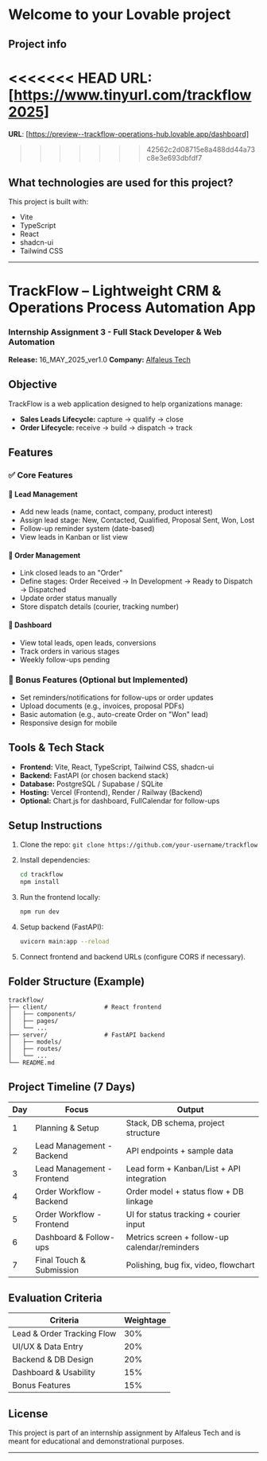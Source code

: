 # Welcome to your Lovable project

## Project info

<<<<<<< HEAD
**URL**: [https://www.tinyurl.com/trackflow2025]
=======
**URL**: [https://preview--trackflow-operations-hub.lovable.app/dashboard]
>>>>>>> 42562c2d08715e8a488dd44a73c8e3e693dbfdf7

## What technologies are used for this project?

This project is built with:

* Vite
* TypeScript
* React
* shadcn-ui
* Tailwind CSS

---

# TrackFlow – Lightweight CRM & Operations Process Automation App

### Internship Assignment 3 - Full Stack Developer & Web Automation

**Release:** 16\_MAY\_2025\_ver1.0
**Company:** [Alfaleus Tech](https://alfaleus.in/)

## Objective

TrackFlow is a web application designed to help organizations manage:

* **Sales Leads Lifecycle:** capture → qualify → close
* **Order Lifecycle:** receive → build → dispatch → track

## Features

### ✅ Core Features

#### 📌 Lead Management

* Add new leads (name, contact, company, product interest)
* Assign lead stage: New, Contacted, Qualified, Proposal Sent, Won, Lost
* Follow-up reminder system (date-based)
* View leads in Kanban or list view

#### 📌 Order Management

* Link closed leads to an "Order"
* Define stages: Order Received → In Development → Ready to Dispatch → Dispatched
* Update order status manually
* Store dispatch details (courier, tracking number)

#### 📌 Dashboard

* View total leads, open leads, conversions
* Track orders in various stages
* Weekly follow-ups pending

### 🌟 Bonus Features (Optional but Implemented)

* Set reminders/notifications for follow-ups or order updates
* Upload documents (e.g., invoices, proposal PDFs)
* Basic automation (e.g., auto-create Order on "Won" lead)
* Responsive design for mobile

## Tools & Tech Stack

* **Frontend:** Vite, React, TypeScript, Tailwind CSS, shadcn-ui
* **Backend:** FastAPI (or chosen backend stack)
* **Database:** PostgreSQL / Supabase / SQLite
* **Hosting:** Vercel (Frontend), Render / Railway (Backend)
* **Optional:** Chart.js for dashboard, FullCalendar for follow-ups

## Setup Instructions

1. Clone the repo: `git clone https://github.com/your-username/trackflow`
2. Install dependencies:

   ```bash
   cd trackflow
   npm install
   ```
3. Run the frontend locally:

   ```bash
   npm run dev
   ```
4. Setup backend (FastAPI):

   ```bash
   uvicorn main:app --reload
   ```
5. Connect frontend and backend URLs (configure CORS if necessary).

## Folder Structure (Example)

```
trackflow/
├── client/                # React frontend
│   ├── components/
│   ├── pages/
│   └── ...
├── server/                # FastAPI backend
│   ├── models/
│   ├── routes/
│   └── ...
└── README.md
```



## Project Timeline (7 Days)

| Day | Focus                      | Output                                        |
| --- | -------------------------- | --------------------------------------------- |
| 1   | Planning & Setup           | Stack, DB schema, project structure           |
| 2   | Lead Management - Backend  | API endpoints + sample data                   |
| 3   | Lead Management - Frontend | Lead form + Kanban/List + API integration     |
| 4   | Order Workflow - Backend   | Order model + status flow + DB linkage        |
| 5   | Order Workflow - Frontend  | UI for status tracking + courier input        |
| 6   | Dashboard & Follow-ups     | Metrics screen + follow-up calendar/reminders |
| 7   | Final Touch & Submission   | Polishing, bug fix, video, flowchart          |

## Evaluation Criteria

| Criteria                   | Weightage |
| -------------------------- | --------- |
| Lead & Order Tracking Flow | 30%       |
| UI/UX & Data Entry         | 20%       |
| Backend & DB Design        | 20%       |
| Dashboard & Usability      | 15%       |
| Bonus Features             | 15%       |

## License

This project is part of an internship assignment by Alfaleus Tech and is meant for educational and demonstrational purposes.

---
